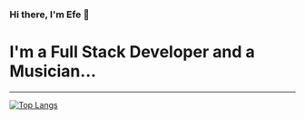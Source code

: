 ### Hi there, I'm Efe 🕺

# I'm a Full Stack Developer and a Musician...

---

[![Top Langs](https://github-readme-stats.vercel.app/api/top-langs/?username=bikmazefe&show_icons=true&hide_border=true)](https://github.com/bikmazefe/github-readme-stats)



<!--
**bikmazefe/bikmazefe** is a ✨ _special_ ✨ repository because its `README.md` (this file) appears on your GitHub profile.

Here are some ideas to get you started:

- 🔭 I’m currently working on ...
- 🌱 I’m currently learning ...
- 👯 I’m looking to collaborate on ...
- 🤔 I’m looking for help with ...
- 💬 Ask me about ...
- 📫 How to reach me: ...
- 😄 Pronouns: ...
- ⚡ Fun fact: ...
-->
